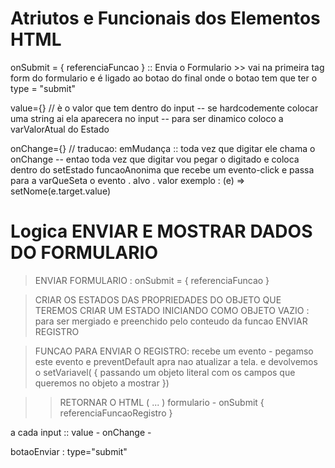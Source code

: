 # Atriutos e Funcionais dos Elementos HTML

onSubmit = { referenciaFuncao } :: Envia o Formulario >> 
vai na primeira tag form do formulario e é ligado ao botao do final onde o botao tem que ter o type = "submit" 

value={}    // è o valor que tem dentro do input -- se hardcodemente colocar uma string ai ela aparecera no input -- para ser dinamico coloco a varValorAtual do Estado

onChange={} // traducao: emMudança ::  toda vez que digitar ele chama o onChange -- 
entao toda vez que digitar vou pegar o digitado e coloca dentro do setEstado
funcaoAnonima que recebe um evento-click e passa para a varQueSeta o evento . alvo . valor
exemplo : (e) => setNome(e.target.value)

# Logica ENVIAR E MOSTRAR DADOS DO FORMULARIO
> ENVIAR FORMULARIO :
onSubmit = { referenciaFuncao }

> CRIAR OS ESTADOS DAS PROPRIEDADES DO OBJETO QUE TEREMOS
> CRIAR UM ESTADO INICIANDO COMO OBJETO VAZIO :
> para ser mergiado e preenchido pelo conteudo da funcao ENVIAR REGISTRO

> FUNCAO PARA ENVIAR O REGISTRO:
recebe um evento - pegamso este evento e preventDefault apra nao atualizar a tela.
e devolvemos o setVariavel( { passando um objeto literal com os campos que queremos no objeto a mostrar })

>> RETORNAR O HTML ( ... )
formulario - onSubmit { referenciaFuncaoRegistro }

a cada input ::
value -
onChange - 

botaoEnviar : type="submit"
